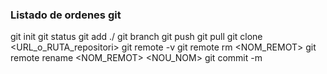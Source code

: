 ### Listado de ordenes git

git init
git status
git add ./
git branch
git push
git pull
git clone <URL_o_RUTA_repositori>
git remote -v
git remote rm <NOM_REMOT>
git remote rename <NOM_REMOT> <NOU_NOM>
git commit -m
